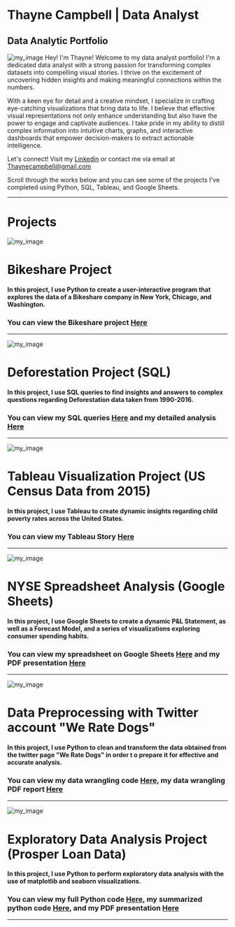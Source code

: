# Thayne Campbell | Data Analyst
## Data Analytic Portfolio

![my_image](github_images/Thayne_computer_headshot.jpg)
Hey! I'm Thayne! Welcome to my data analyst portfolio! I'm a dedicated data analyst with a strong passion for transforming complex datasets into compelling visual stories. I thrive on the excitement of uncovering hidden insights and making meaningful connections within the numbers.

With a keen eye for detail and a creative mindset, I specialize in crafting eye-catching visualizations that bring data to life. I believe that effective visual representations not only enhance understanding but also have the power to engage and captivate audiences. I take pride in my ability to distill complex information into intuitive charts, graphs, and interactive dashboards that empower decision-makers to extract actionable intelligence.

Let's connect! Visit my [Linkedin](https://www.linkedin.com/in/thayne-campbell/) or contact me via email at Thaynecampbell@gmail.com

Scroll through the works below and you can see some of the projects I've completed using Python, SQL, Tableau, and Google Sheets.
***
# Projects

![my_image](github_images/josh-bean-CjzEfZVYetI-unsplash.jpg)
# Bikeshare Project
#### In this project, I use Python to create a user-interactive program that explores the data of a Bikeshare company in New York, Chicago, and Washington.
### You can view the Bikeshare project [Here](/Bikeshare_Project/bikeshare_project.py/)
***
![my_image](github_images/Deforestation_image.jpg)
# Deforestation Project (SQL)
#### In this project, I use SQL queries to find insights and answers to complex questions regarding Deforestation data taken from 1990-2016.
### You can view my SQL queries [Here](/Deforestation_SQL_Project/APPENDIX_deforestation.pdf/) and my detailed analysis [Here](/Deforestation_SQL_Project/Deforestation_Exploration_Solution.pdf/)
***
![my_image](github_images/USA_map_image.jpg)
# Tableau Visualization Project (US Census Data from 2015)
#### In this project, I use Tableau to create dynamic insights regarding child poverty rates across the United States.
### You can view my Tableau Story [Here](https://public.tableau.com/app/profile/thayne.campbell/viz/datavis_project_TC/ChildPovertyRatesAcrossTheUSA)
***
![my_image](github_images/Stock_Exchange_image.jpg)
# NYSE Spreadsheet Analysis (Google Sheets)
#### In this project, I use Google Sheets to create a  dynamic P&L Statement, as well as a Forecast Model, and a series of visualizations exploring consumer spending habits.
### You can view my spreadsheet on Google Sheets [Here](https://docs.google.com/spreadsheets/d/1OqYvmbHHytL24yEUpXoPekE5zoHspxijvrXGCq3zOkg/edit?usp=sharing) and my PDF presentation [Here](/NYSE_Spreadsheet_Project/NYSE_Project.pdf/)
***
![my_image](github_images/Dog_image.jpg)
# Data Preprocessing with Twitter account "We Rate Dogs"
#### In this project, I use Python to clean and transform the data obtained from the twitter page "We Rate Dogs" in order t o prepare it for effective and accurate analysis.
### You can view my data wrangling code [Here](/Data_Preprocessing_Project/wrangle_act.ipynb/), my data wrangling PDF report [Here](/Data_Preprocessing_Project/Wrangle_report.pdf/)
***
![my_image](github_images/Loans_image.jpg)
# Exploratory Data Analysis Project (Prosper Loan Data)
#### In this project, I use Python to perform exploratory data analysis with the use of matplotlib and seaborn visualizations.
### You can view my full Python code [Here](/EDA_Project/Prosper_loan_Part1.ipynb/), my summarized python code [Here](/EDA_Project/Prosper_loan_Part2.ipynb/), and my PDF presentation [Here](/EDA_Project/Prosper_loan_slideshow.pdf/)
***
